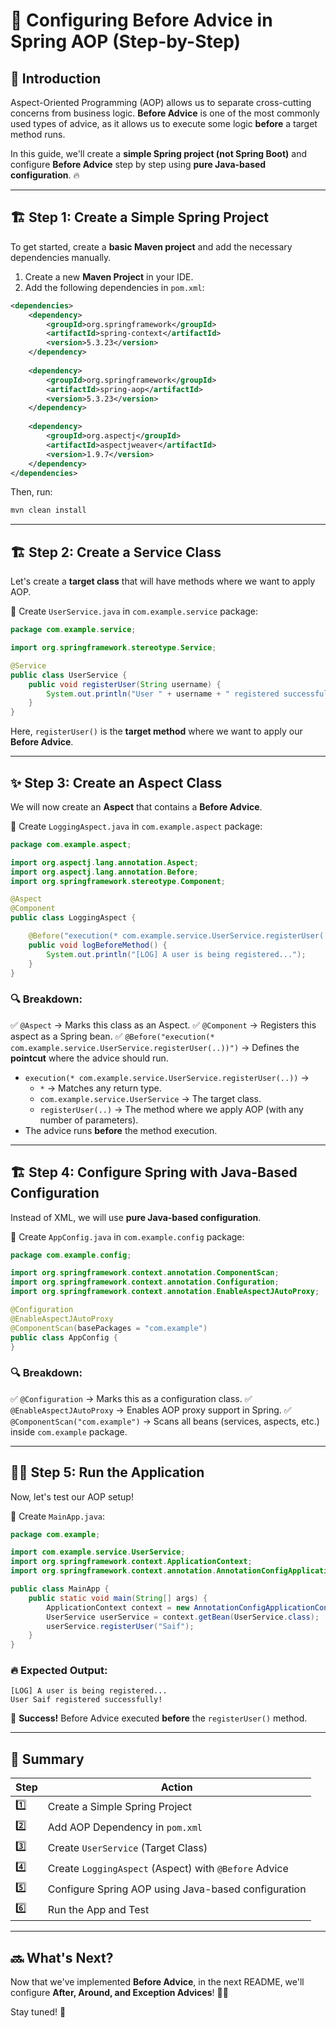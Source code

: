 # 🚀 Configuring Before Advice in Spring AOP (Step-by-Step)

## 🎯 Introduction
Aspect-Oriented Programming (AOP) allows us to separate cross-cutting concerns from business logic. **Before Advice** is one of the most commonly used types of advice, as it allows us to execute some logic **before** a target method runs.

In this guide, we'll create a **simple Spring project (not Spring Boot)** and configure **Before Advice** step by step using **pure Java-based configuration**. 🔥

---

## 🏗️ Step 1: Create a Simple Spring Project
To get started, create a **basic Maven project** and add the necessary dependencies manually.

1. Create a new **Maven Project** in your IDE.
2. Add the following dependencies in `pom.xml`:

```xml
<dependencies>
    <dependency>
        <groupId>org.springframework</groupId>
        <artifactId>spring-context</artifactId>
        <version>5.3.23</version>
    </dependency>
    
    <dependency>
        <groupId>org.springframework</groupId>
        <artifactId>spring-aop</artifactId>
        <version>5.3.23</version>
    </dependency>
    
    <dependency>
        <groupId>org.aspectj</groupId>
        <artifactId>aspectjweaver</artifactId>
        <version>1.9.7</version>
    </dependency>
</dependencies>
```

Then, run:
```sh
mvn clean install
```

---

## 🏗️ Step 2: Create a Service Class
Let's create a **target class** that will have methods where we want to apply AOP.

📌 Create `UserService.java` in `com.example.service` package:

```java
package com.example.service;

import org.springframework.stereotype.Service;

@Service
public class UserService {
    public void registerUser(String username) {
        System.out.println("User " + username + " registered successfully!");
    }
}
```
Here, `registerUser()` is the **target method** where we want to apply our **Before Advice**.

---

## ✨ Step 3: Create an Aspect Class
We will now create an **Aspect** that contains a **Before Advice**.

📌 Create `LoggingAspect.java` in `com.example.aspect` package:

```java
package com.example.aspect;

import org.aspectj.lang.annotation.Aspect;
import org.aspectj.lang.annotation.Before;
import org.springframework.stereotype.Component;

@Aspect
@Component
public class LoggingAspect {

    @Before("execution(* com.example.service.UserService.registerUser(..))")
    public void logBeforeMethod() {
        System.out.println("[LOG] A user is being registered...");
    }
}
```
### 🔍 Breakdown:
✅ `@Aspect` → Marks this class as an Aspect.
✅ `@Component` → Registers this aspect as a Spring bean.
✅ `@Before("execution(* com.example.service.UserService.registerUser(..))")` → Defines the **pointcut** where the advice should run.
   - `execution(* com.example.service.UserService.registerUser(..))` →
     - `*` → Matches any return type.
     - `com.example.service.UserService` → The target class.
     - `registerUser(..)` → The method where we apply AOP (with any number of parameters).
   - The advice runs **before** the method execution.

---

## 🏗️ Step 4: Configure Spring with Java-Based Configuration
Instead of XML, we will use **pure Java-based configuration**.

📌 Create `AppConfig.java` in `com.example.config` package:

```java
package com.example.config;

import org.springframework.context.annotation.ComponentScan;
import org.springframework.context.annotation.Configuration;
import org.springframework.context.annotation.EnableAspectJAutoProxy;

@Configuration
@EnableAspectJAutoProxy
@ComponentScan(basePackages = "com.example")
public class AppConfig {
}
```

### 🔍 Breakdown:
✅ `@Configuration` → Marks this as a configuration class.
✅ `@EnableAspectJAutoProxy` → Enables AOP proxy support in Spring.
✅ `@ComponentScan("com.example")` → Scans all beans (services, aspects, etc.) inside `com.example` package.

---

## 🏃‍♂️ Step 5: Run the Application
Now, let's test our AOP setup!

📌 Create `MainApp.java`:

```java
package com.example;

import com.example.service.UserService;
import org.springframework.context.ApplicationContext;
import org.springframework.context.annotation.AnnotationConfigApplicationContext;

public class MainApp {
    public static void main(String[] args) {
        ApplicationContext context = new AnnotationConfigApplicationContext(com.example.config.AppConfig.class);
        UserService userService = context.getBean(UserService.class);
        userService.registerUser("Saif");
    }
}
```

### 🔥 Expected Output:
```
[LOG] A user is being registered...
User Saif registered successfully!
```
🎉 **Success!** Before Advice executed **before** the `registerUser()` method.

---

## 📝 Summary
| Step  | Action |
|-------|--------|
| 1️⃣ | Create a Simple Spring Project |
| 2️⃣ | Add AOP Dependency in `pom.xml` |
| 3️⃣ | Create `UserService` (Target Class) |
| 4️⃣ | Create `LoggingAspect` (Aspect) with `@Before` Advice |
| 5️⃣ | Configure Spring AOP using Java-based configuration |
| 6️⃣ | Run the App and Test |

---

## 🔜 What's Next?
Now that we've implemented **Before Advice**, in the next README, we'll configure **After, Around, and Exception Advices**! 🚀🔥

Stay tuned! 🎯

